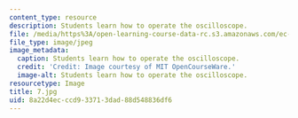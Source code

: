 ```yaml
---
content_type: resource
description: Students learn how to operate the oscilloscope.
file: /media/https%3A/open-learning-course-data-rc.s3.amazonaws.com/ec-s06-practical-electronics-fall-2004/8a22d4ecccd933713dad88d548836df6_7.jpg
file_type: image/jpeg
image_metadata:
  caption: Students learn how to operate the oscilloscope.
  credit: 'Credit: Image courtesy of MIT OpenCourseWare.'
  image-alt: Students learn how to operate the oscilloscope.
resourcetype: Image
title: 7.jpg
uid: 8a22d4ec-ccd9-3371-3dad-88d548836df6
---
```

